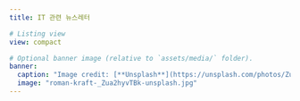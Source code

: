 ```yaml
---
title: IT 관련 뉴스레터

# Listing view
view: compact

# Optional banner image (relative to `assets/media/` folder).
banner:
  caption: "Image credit: [**Unsplash**](https://unsplash.com/photos/Zua2hyvTBk)"
  image: "roman-kraft-_Zua2hyvTBk-unsplash.jpg"
---
```

